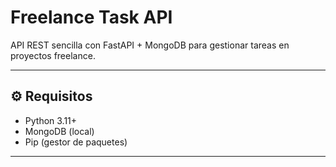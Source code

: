 # Freelance Task API

API REST sencilla con FastAPI + MongoDB para gestionar tareas en proyectos freelance.

---

## ⚙️ Requisitos

- Python 3.11+
- MongoDB (local)
- Pip (gestor de paquetes)

---
